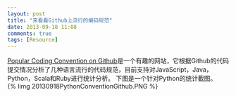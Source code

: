 ```yaml
---
layout: post
title: "来看看Github上流行的编码规范"
date: 2013-09-18 11:08
comments: true
tags: [Resource]
---
```



[Popular Coding Convention on Github](http://sideeffect.kr/popularconvention/)是一个有趣的网站，它根据Github的代码提交情况分析了几种语言流行的代码规范，目前支持对JavaScript，Java，Python，Scala和Ruby进行统计分析。
下图是一个针对Python的统计截图。  
{% limg 20130918PythonConventionGithub.PNG %}
